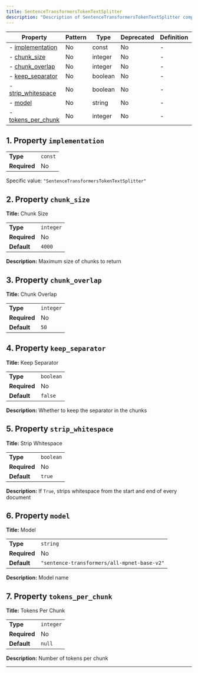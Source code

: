 ```yaml
---
title: SentenceTransformersTokenTextSplitter
description: "Description of SentenceTransformersTokenTextSplitter component"
---
```


| Property                                 | Pattern | Type    | Deprecated | Definition | Title/Description |
| ---------------------------------------- | ------- | ------- | ---------- | ---------- | ----------------- |
| - [implementation](#implementation )     | No      | const   | No         | -          | -                 |
| - [chunk_size](#chunk_size )             | No      | integer | No         | -          | Chunk Size        |
| - [chunk_overlap](#chunk_overlap )       | No      | integer | No         | -          | Chunk Overlap     |
| - [keep_separator](#keep_separator )     | No      | boolean | No         | -          | Keep Separator    |
| - [strip_whitespace](#strip_whitespace ) | No      | boolean | No         | -          | Strip Whitespace  |
| - [model](#model )                       | No      | string  | No         | -          | Model             |
| - [tokens_per_chunk](#tokens_per_chunk ) | No      | integer | No         | -          | Tokens Per Chunk  |

## <a name="implementation"></a>1. Property `implementation`

|              |         |
| ------------ | ------- |
| **Type**     | `const` |
| **Required** | No      |

Specific value: `"SentenceTransformersTokenTextSplitter"`

## <a name="chunk_size"></a>2. Property `chunk_size`

**Title:** Chunk Size

|              |           |
| ------------ | --------- |
| **Type**     | `integer` |
| **Required** | No        |
| **Default**  | `4000`    |

**Description:** Maximum size of chunks to return

## <a name="chunk_overlap"></a>3. Property `chunk_overlap`

**Title:** Chunk Overlap

|              |           |
| ------------ | --------- |
| **Type**     | `integer` |
| **Required** | No        |
| **Default**  | `50`      |

## <a name="keep_separator"></a>4. Property `keep_separator`

**Title:** Keep Separator

|              |           |
| ------------ | --------- |
| **Type**     | `boolean` |
| **Required** | No        |
| **Default**  | `false`   |

**Description:** Whether to keep the separator in the chunks

## <a name="strip_whitespace"></a>5. Property `strip_whitespace`

**Title:** Strip Whitespace

|              |           |
| ------------ | --------- |
| **Type**     | `boolean` |
| **Required** | No        |
| **Default**  | `true`    |

**Description:** If `True`, strips whitespace from the start and end of every document

## <a name="model"></a>6. Property `model`

**Title:** Model

|              |                                             |
| ------------ | ------------------------------------------- |
| **Type**     | `string`                                    |
| **Required** | No                                          |
| **Default**  | `"sentence-transformers/all-mpnet-base-v2"` |

**Description:** Model name

## <a name="tokens_per_chunk"></a>7. Property `tokens_per_chunk`

**Title:** Tokens Per Chunk

|              |           |
| ------------ | --------- |
| **Type**     | `integer` |
| **Required** | No        |
| **Default**  | `null`    |

**Description:** Number of tokens per chunk

----------------------------------------------------------------------------------------------------------------------------
